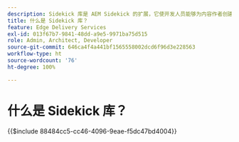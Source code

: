 ```yaml
---
description: Sidekick 库是 AEM Sidekick 的扩展，它使开发人员能够为内容作者创建 UI 驱动的工具。它包括一个内置的区块插件，可以以直观的方式向作者显示所有区块的列表，从而使作者无需记住或搜索区块的每个变体。开发人员还可以为 Sidekick 库编写自己的插件。
title: 什么是 Sidekick 库？
feature: Edge Delivery Services
exl-id: 013f67b7-9841-48dd-a9e5-9971ba75d515
role: Admin, Architect, Developer
source-git-commit: 646ca4f4a441bf1565558002dcd6f96d3e228563
workflow-type: ht
source-wordcount: '76'
ht-degree: 100%

---
```


# 什么是 Sidekick 库？

{{$include 88484cc5-cc46-4096-9eae-f5dc47bd4004}}
